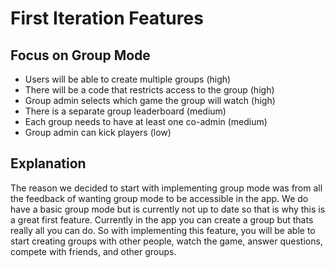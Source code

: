 # First Iteration Features
## Focus on Group Mode
- Users will be able to create multiple groups (high)
- There will be a code that restricts access to the group (high)
- Group admin selects which game the group will watch (high)
- There is a separate group leaderboard (medium)
- Each group needs to have at least one co-admin (medium)
- Group admin can kick players (low)

## Explanation
The reason we decided to start with implementing group mode was from all the feedback of wanting group mode to be accessible in the app. We do have a basic group mode but is currently not up to date so that is why this is a great first feature. Currently in the app you can create a group but thats really all you can do. So with implementing this feature, you will be able to start creating groups with other people, watch the game, answer questions, compete with friends, and other groups.
